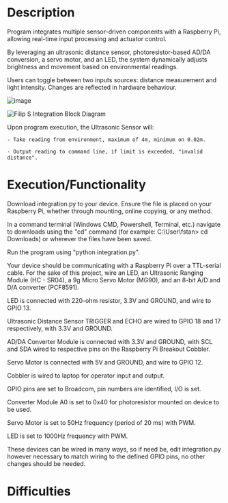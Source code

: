# Description
Program integrates multiple sensor-driven components with a Raspberry Pi, allowing real-time input processing and actuator control. 

By leveraging an ultrasonic distance sensor, photoresistor-based AD/DA conversion, a servo motor, and an LED, the system dynamically adjusts brightness and movement based on environmental readings.

Users can toggle between two inputs sources: distance measurement and light intensity. Changes are reflected in hardware behaviour.

![image](https://github.com/user-attachments/assets/939225b7-0453-4e5d-91a2-0e9e0971d3a1)

![Filip S  Integration Block Diagram](https://github.com/user-attachments/assets/dd61ddfa-1871-4944-a325-ae0a7f650aea)

Upon program execution, the Ultrasonic Sensor will:

    - Take reading from environment, maximum of 4m, minimum on 0.02m.
    
    - Output reading to command line, if limit is exceeded, "invalid distance".

# Execution/Functionality
Download integration.py to your device. Ensure the file is placed on your Raspberry Pi, whether through mounting, online copying, or any method.

In a command terminal (Windows CMD, Powershell, Terminal, etc.) navigate to downloads using the "cd" command (for example: C:\User\fstan> cd Downloads) or wherever the files have been saved.

Run the program using "python integration.py".

Your device should be communicating with a Raspberry Pi over a TTL-serial cable. For the sake of this project, wire an LED, an Ultrasonic Ranging Module (HC - SR04), a 9g Micro Servo Motor (MG90), and an 8-bit A/D and D/A converter (PCF8591).

LED is connected with 220-ohm resistor, 3.3V and GROUND, and wire to GPIO 13.

Ultrasonic Distance Sensor TRIGGER and ECHO are wired to GPIO 18 and 17 respectively, with 3.3V and GROUND.

AD/DA Converter Module is connected with 3.3V and GROUND, with SCL and SDA wired to respective pins on the Raspberry Pi Breakout Cobbler.

Servo Motor is connected with 5V and GROUND, and wire to GPIO 12.

Cobbler is wired to laptop for operator input and output.

GPIO pins are set to Broadcom, pin numbers are identified, I/O is set.

Converter Module A0 is set to 0x40 for photoresistor mounted on device to be used.

Servo Motor is set to 50Hz frequency (period of 20 ms) with PWM.

LED is set to 1000Hz frequency with PWM.

These devices can be wired in many ways, so if need be, edit integration.py however necessary to match wiring to the defined GPIO pins, no other changes should be needed.

# Difficulties

